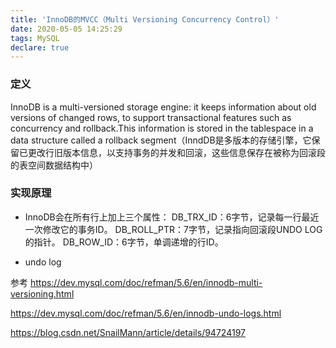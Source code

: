 ```yaml
---
title: 'InnoDB的MVCC（Multi Versioning Concurrency Control）'
date: 2020-05-05 14:25:29
tags: MySQL
declare: true
---
```

###  定义
InnoDB is a multi-versioned storage engine: it keeps information about old versions of changed rows, to support transactional features such as concurrency and rollback.This information is stored in the tablespace in a data structure called a rollback segment（InndDB是多版本的存储引擎，它保留已更改行旧版本信息，以支持事务的并发和回滚，这些信息保存在被称为回滚段的表空间数据结构中）

###  实现原理
+ InnoDB会在所有行上加上三个属性：
DB_TRX_ID：6字节，记录每一行最近一次修改它的事务ID。
DB_ROLL_PTR：7字节，记录指向回滚段UNDO LOG的指针。
DB_ROW_ID：6字节，单调递增的行ID。

+ undo log  

参考
https://dev.mysql.com/doc/refman/5.6/en/innodb-multi-versioning.html

https://dev.mysql.com/doc/refman/5.6/en/innodb-undo-logs.html

https://blog.csdn.net/SnailMann/article/details/94724197